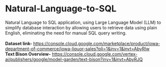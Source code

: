 # Natural-Language-to-SQL
Natural Language to SQL application, using Large Language Model (LLM) to simplify database interaction by allowing users to retrieve data using plain English, eliminating the need for manual SQL query writing.<br>
<br>
<b>Dataset link-</b> https://console.cloud.google.com/marketplace/product/iowa-department-of-commerce/iowa-liquor-sales?pli=1&inv=1&invt=AbyRIw <br>
<b>Text Bison Overview-</b> https://console.cloud.google.com/vertex-ai/publishers/google/model-garden/text-bison?inv=1&invt=AbyRJQ <br>
